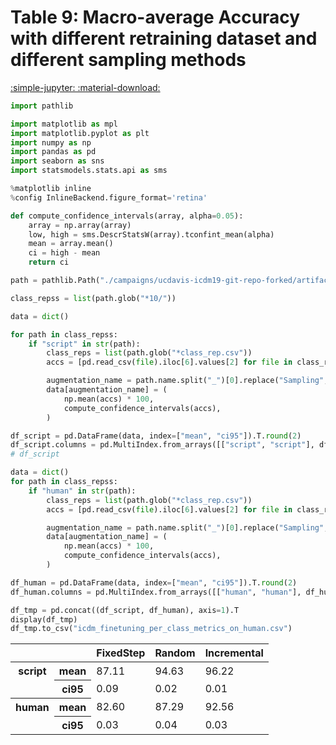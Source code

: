 
<style>
code.outputcode {
    background-color: white;
    border-left: solid 2px #4051b5;
    line-height:normal;
    font-family:Menlo,'DejaVu Sans Mono',consolas,'Courier New',monospace;
}
pre.outputcode {
    background-color: white;
    border-left: solid 2px #4051b5;
    line-height:normal;
    font-family:Menlo,'DejaVu Sans Mono',consolas,'Courier New',monospace;
    padding-left: 15px;
}
.ansi-red-fg {
  color: #e75c58;
}
.ansi-blue-fg {
  color: #208ffb;
}
</style>
# Table 9: Macro-average Accuracy with different retraining dataset and different sampling methods

[:simple-jupyter: :material-download:](/papers/imc23/notebooks/table9_icdm_finetuning_per_class_metrics_on_human.ipynb)


```python
import pathlib

import matplotlib as mpl
import matplotlib.pyplot as plt
import numpy as np
import pandas as pd
import seaborn as sns
import statsmodels.stats.api as sms

%matplotlib inline
%config InlineBackend.figure_format='retina'
```

```python
def compute_confidence_intervals(array, alpha=0.05):
    array = np.array(array)
    low, high = sms.DescrStatsW(array).tconfint_mean(alpha)
    mean = array.mean()
    ci = high - mean
    return ci
```

```python
path = pathlib.Path("./campaigns/ucdavis-icdm19-git-repo-forked/artifacts/")

class_repss = list(path.glob("*10/"))
```

```python
data = dict()

for path in class_repss:
    if "script" in str(path):
        class_reps = list(path.glob("*class_rep.csv"))
        accs = [pd.read_csv(file).iloc[6].values[2] for file in class_reps]

        augmentation_name = path.name.split("_")[0].replace("Sampling", "")
        data[augmentation_name] = (
            np.mean(accs) * 100,
            compute_confidence_intervals(accs),
        )

df_script = pd.DataFrame(data, index=["mean", "ci95"]).T.round(2)
df_script.columns = pd.MultiIndex.from_arrays([["script", "script"], df_script.columns])
# df_script
```

```python
data = dict()
for path in class_repss:
    if "human" in str(path):
        class_reps = list(path.glob("*class_rep.csv"))
        accs = [pd.read_csv(file).iloc[6].values[2] for file in class_reps]

        augmentation_name = path.name.split("_")[0].replace("Sampling", "")
        data[augmentation_name] = (
            np.mean(accs) * 100,
            compute_confidence_intervals(accs),
        )

df_human = pd.DataFrame(data, index=["mean", "ci95"]).T.round(2)
df_human.columns = pd.MultiIndex.from_arrays([["human", "human"], df_human.columns])
```

```python
df_tmp = pd.concat((df_script, df_human), axis=1).T
display(df_tmp)
df_tmp.to_csv("icdm_finetuning_per_class_metrics_on_human.csv")
```

<div class="md-typeset__scrollwrap">
<div class="md-typeset__table">
<table>
<thead>
<tr style="text-align: right;">
<th></th>
<th></th>
<th>FixedStep</th>
<th>Random</th>
<th>Incremental</th>
</tr>
</thead>
<tbody>
<tr>
<th rowspan="2" valign="top">script</th>
<th>mean</th>
<td>87.11</td>
<td>94.63</td>
<td>96.22</td>
</tr>
<tr>
<th>ci95</th>
<td>0.09</td>
<td>0.02</td>
<td>0.01</td>
</tr>
<tr>
<th rowspan="2" valign="top">human</th>
<th>mean</th>
<td>82.60</td>
<td>87.29</td>
<td>92.56</td>
</tr>
<tr>
<th>ci95</th>
<td>0.03</td>
<td>0.04</td>
<td>0.03</td>
</tr>
</tbody>
</table>
</div>
</div>
